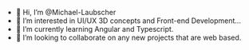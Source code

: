 - 👋 Hi, I’m @Michael-Laubscher
- 👀 I’m interested in UI/UX 3D concepts and Front-end Development...
- 🌱 I’m currently learning Angular and Typescript.
- 💞️ I’m looking to collaborate on any new projects that are web based.

<!---
Michael-Laubscher/Michael-Laubscher is a ✨ special ✨ repository because its `README.md` (this file) appears on your GitHub profile.
You can click the Preview link to take a look at your changes.
--->
